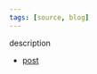 ```yaml
---
tags: [source, blog]
---
```


description

- [post](https://blog.lazerwalker.com/2022/05/10/virtual-events)